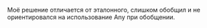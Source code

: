 Моё решение отличается от эталонного, слишком обобщил и не ориентировался на использование Any при обобщении.
